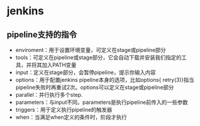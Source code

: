 # jenkins

## pipeline支持的指令

*   enviroment：用于设置环境变量，可定义在stage或pipeline部分
*   tools：可定义在pipeline或stage部分，它会自动下载并安装我们指定的工具，并将其加入PATH变量
*   input：定义在stage部分，会暂停pipeline，提示你输入内容
*   options：用于配置jenkins pipeline本身的选项，比如options{ retry(3)}指当pipeline失败时再重试2次。options可以定义在stage或pipeline部分
*   parallel：并行执行多个step.
*   parameters：与input不同，parameters是执行pipeline前传入的一些参数
*   triggers：用于定义执行pipeline的触发器
*   when：当满足when定义的条件时，阶段才执行
